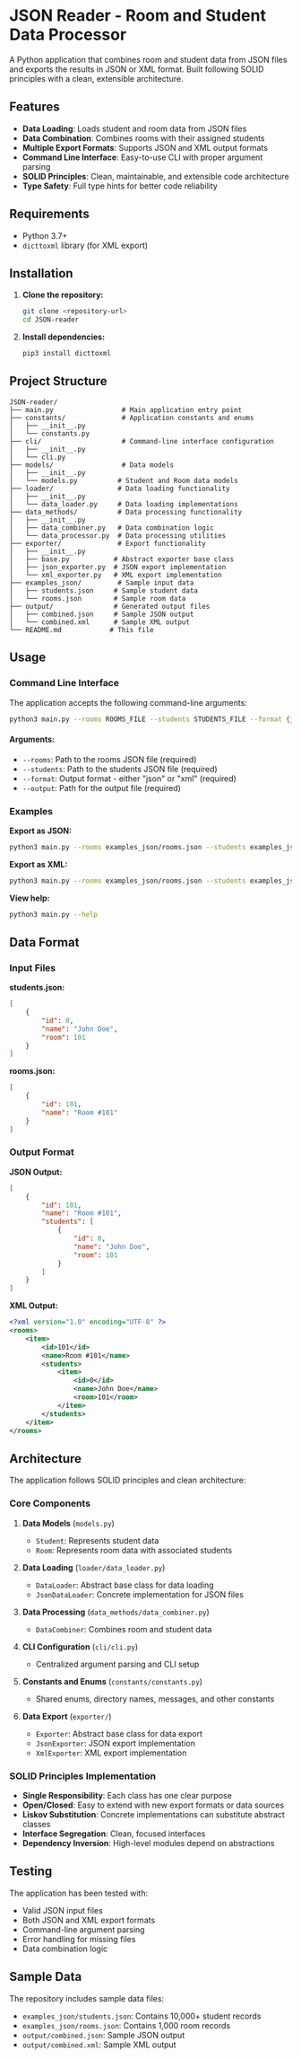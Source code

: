 # JSON Reader - Room and Student Data Processor

A Python application that combines room and student data from JSON files and exports the results in JSON or XML format. Built following SOLID principles with a clean, extensible architecture.

## Features

- **Data Loading**: Loads student and room data from JSON files
- **Data Combination**: Combines rooms with their assigned students
- **Multiple Export Formats**: Supports JSON and XML output formats
- **Command Line Interface**: Easy-to-use CLI with proper argument parsing
- **SOLID Principles**: Clean, maintainable, and extensible code architecture
- **Type Safety**: Full type hints for better code reliability

## Requirements

- Python 3.7+
- `dicttoxml` library (for XML export)

## Installation

1. **Clone the repository:**
   ```bash
   git clone <repository-url>
   cd JSON-reader
   ```

2. **Install dependencies:**
   ```bash
   pip3 install dicttoxml
   ```

## Project Structure

```
JSON-reader/
├── main.py                 # Main application entry point
├── constants/              # Application constants and enums
│   ├── __init__.py
│   └── constants.py
├── cli/                    # Command-line interface configuration
│   ├── __init__.py
│   └── cli.py
├── models/                 # Data models
│   ├── __init__.py
│   └── models.py          # Student and Room data models
├── loader/                # Data loading functionality
│   ├── __init__.py
│   └── data_loader.py     # Data loading implementations
├── data_methods/          # Data processing functionality
│   ├── __init__.py
│   ├── data_combiner.py   # Data combination logic
│   └── data_processor.py  # Data processing utilities
├── exporter/              # Export functionality
│   ├── __init__.py
│   ├── base.py           # Abstract exporter base class
│   ├── json_exporter.py  # JSON export implementation
│   └── xml_exporter.py   # XML export implementation
├── examples_json/         # Sample input data
│   ├── students.json     # Sample student data
│   └── rooms.json        # Sample room data
├── output/               # Generated output files
│   ├── combined.json     # Sample JSON output
│   └── combined.xml      # Sample XML output
└── README.md            # This file
```

## Usage

### Command Line Interface

The application accepts the following command-line arguments:

```bash
python3 main.py --rooms ROOMS_FILE --students STUDENTS_FILE --format {json,xml} --output OUTPUT_FILE
```

#### Arguments:
- `--rooms`: Path to the rooms JSON file (required)
- `--students`: Path to the students JSON file (required)
- `--format`: Output format - either "json" or "xml" (required)
- `--output`: Path for the output file (required)

### Examples

**Export as JSON:**
```bash
python3 main.py --rooms examples_json/rooms.json --students examples_json/students.json --format json --output combined.json
```

**Export as XML:**
```bash
python3 main.py --rooms examples_json/rooms.json --students examples_json/students.json --format xml --output combined.xml
```

**View help:**
```bash
python3 main.py --help
```

## Data Format

### Input Files

**students.json:**
```json
[
    {
        "id": 0,
        "name": "John Doe",
        "room": 101
    }
]
```

**rooms.json:**
```json
[
    {
        "id": 101,
        "name": "Room #101"
    }
]
```

### Output Format

**JSON Output:**
```json
[
    {
        "id": 101,
        "name": "Room #101",
        "students": [
            {
                "id": 0,
                "name": "John Doe",
                "room": 101
            }
        ]
    }
]
```

**XML Output:**
```xml
<?xml version="1.0" encoding="UTF-8" ?>
<rooms>
    <item>
        <id>101</id>
        <name>Room #101</name>
        <students>
            <item>
                <id>0</id>
                <name>John Doe</name>
                <room>101</room>
            </item>
        </students>
    </item>
</rooms>
```

## Architecture

The application follows SOLID principles and clean architecture:

### Core Components

1. **Data Models** (`models.py`)
   - `Student`: Represents student data
   - `Room`: Represents room data with associated students

2. **Data Loading** (`loader/data_loader.py`)
   - `DataLoader`: Abstract base class for data loading
   - `JsonDataLoader`: Concrete implementation for JSON files

3. **Data Processing** (`data_methods/data_combiner.py`)
   - `DataCombiner`: Combines room and student data

4. **CLI Configuration** (`cli/cli.py`)
   - Centralized argument parsing and CLI setup

5. **Constants and Enums** (`constants/constants.py`)
   - Shared enums, directory names, messages, and other constants

6. **Data Export** (`exporter/`)
   - `Exporter`: Abstract base class for data export
   - `JsonExporter`: JSON export implementation
   - `XmlExporter`: XML export implementation

### SOLID Principles Implementation

- **Single Responsibility**: Each class has one clear purpose
- **Open/Closed**: Easy to extend with new export formats or data sources
- **Liskov Substitution**: Concrete implementations can substitute abstract classes
- **Interface Segregation**: Clean, focused interfaces
- **Dependency Inversion**: High-level modules depend on abstractions

## Testing

The application has been tested with:
- Valid JSON input files
- Both JSON and XML export formats
- Command-line argument parsing
- Error handling for missing files
- Data combination logic

## Sample Data

The repository includes sample data files:
- `examples_json/students.json`: Contains 10,000+ student records
- `examples_json/rooms.json`: Contains 1,000 room records
- `output/combined.json`: Sample JSON output
- `output/combined.xml`: Sample XML output
